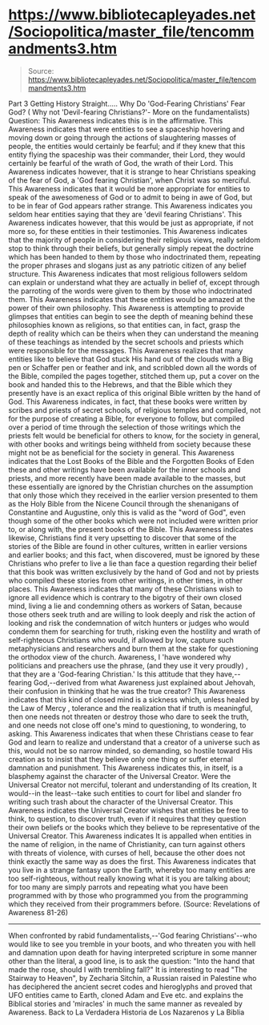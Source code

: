 # https://www.bibliotecapleyades.net/Sociopolitica/master_file/tencommandments3.htm

> Source: https://www.bibliotecapleyades.net/Sociopolitica/master_file/tencommandments3.htm

Part 3
Getting History Straight.....
Why
Do 'God-Fearing Christians' Fear God?
(
Why not 'Devil-fearing Christians?'- More on the fundamentalists)
Question:
This Awareness indicates
this is in the affirmative. This Awareness indicates that were entities to
see a spaceship hovering and moving down or going through the actions of slaughtering
masses of people, the entities would certainly be fearful; and if they knew
that this entity flying the spaceship was their commander, their Lord, they
would certainly be fearful of the wrath of God, the wrath of their Lord.
This Awareness indicates however,
that it is strange to hear Christians speaking of the fear of God, a 'God
fearing Christian', when Christ was so merciful. This Awareness indicates
that it would be more appropriate for entities to speak of the awesomeness
of God or to admit to being in awe of God, but to be in fear of God
appears rather strange. This Awareness indicates you seldom hear entities
saying that they are 'devil fearing Christians'. This Awareness indicates
however, that this would be just as appropriate, if not more so, for these
entities in their testimonies.
This Awareness indicates that the
majority of people in considering their religious views, really seldom stop
to think through their beliefs, but generally simply repeat the doctrine which
has been handed to them by those who indoctrinated them, repeating the proper
phrases and slogans just as any patriotic citizen of any belief structure.
This Awareness indicates that most religious followers seldom can explain
or understand what they are actually in belief of, except through the parroting
of the words were given to them by those who indoctrinated them.
This Awareness indicates that these
entities would be amazed at the power of their own philosophy. This Awareness
is attempting to provide glimpses that entities can begin to see the depth
of meaning behind these philosophies known as religions, so that entities
can, in fact, grasp the depth of reality which can be theirs when they can
understand the meaning of these teachings as intended by the secret schools
and priests which were responsible for the messages.
This Awareness realizes that many
entities like to believe that God stuck His hand out of the clouds with a
Big pen or Schaffer pen or feather and ink, and scribbled down all the words
of the Bible, compiled the pages together, stitched them up, put a cover on
the book and handed this to the Hebrews, and that the Bible which they presently
have is an exact replica of this original Bible written by the hand of God.
This Awareness indicates, in fact, that these books were written by scribes
and priests of secret schools, of religious temples and compiled, not for
the purpose of creating a Bible, for everyone to follow, but compiled over
a period of time through the selection of those writings which the priests
felt would be beneficial for others to know, for the society in general, with
other books and writings being withheld from society because these might not
be as beneficial for the society in general.
This Awareness indicates that the
Lost Books of the Bible and the
Forgotten Books of Eden these
and other writings have been available for the inner schools and priests,
and more recently have been made available to the masses, but these essentially
are ignored by the Christian churches on the assumption that only those which
they received in the earlier version presented to them as the Holy Bible from
the Nicene Council through the shenanigans of Constantine and
Augustine, only
this is valid as the "word of God", even though some of the other
books which were not included were written prior to, or along with, the present
books of the Bible.
This Awareness indicates likewise,
Christians find it very upsetting to discover that some of the stories of
the Bible are found in other cultures, written in earlier versions and earlier
books; and this fact, when discovered, must be ignored by these Christians
who prefer to live a lie than face a question regarding their belief that
this book was written exclusively by the hand of God and not by priests who
compiled these stories from other writings, in other times, in other places.
This Awareness indicates that many
of these Christians wish to ignore all evidence which is contrary to the bigotry
of their own closed mind, living a lie and condemning others as workers of
Satan, because those others seek truth and are willing to look deeply and
risk the action of looking and risk the condemnation of witch hunters or judges
who would condemn them for searching for truth, risking even the hostility
and wrath of self-righteous Christians who would, if allowed by low, capture
such metaphysicians and researchers and burn them at the stake for questioning
the orthodox view of the church.
Awareness, I 'have wondered why politicians and preachers use the phrase,
(and they use it very proudly) , that they are a 'God-fearing Christian.'
Is this attitude that they have,--fearing God,--derived from what Awareness
just explained about Jehovah, their confusion in thinking that he was the
true creator?
This Awareness indicates that this
kind of closed mind is a sickness which, unless healed by the
Law of Mercy , tolerance and the realization that if truth is meaningful,
then one needs not threaten or destroy those who dare to seek the truth, and
one needs not close off one's mind to questioning, to wondering, to asking.
This Awareness indicates that when these Christians cease to fear God and
learn to realize and understand that a creator of a universe such as this,
would not be so narrow minded, so demanding, so hostile toward His creation
as to insist that they believe only one thing or suffer eternal damnation
and punishment. This Awareness indicates this, in itself, is a blasphemy against
the character of the Universal Creator. Were the Universal Creator not merciful,
tolerant and understanding of Its creation, It would--in the least--take such
entities to court for libel and slander fro writing such trash about the character
of the Universal Creator.
This Awareness indicates the Universal
Creator wishes that entities be free to think, to question, to discover truth,
even if it requires that they question their own beliefs or the books which
they believe to be representative of the Universal Creator. This Awareness
indicates It is appalled when entities in the name of religion, in the name
of Christianity, can turn against others with threats of violence, with curses
of hell, because the other does not think exactly the same way as does the
first.
This Awareness indicates that you
live in a strange fantasy upon the Earth, whereby too many entities are too
self-righteous, without really knowing what it is you are talking about; for
too many are simply parrots and repeating what you have been programmed with
by those who programmed you from the programming which they received from
their programmers before.
(Source: Revelations of Awareness 81-26)
***
When confronted by rabid fundamentalists,--'God
fearing Christians'--who would like to see you tremble in your boots, and
who threaten you with hell and damnation upon death for having interpreted
scripture in some manner other than the literal, a good line, is to ask the
question: "Into the hand that made the rose, should I with trembling
fall?"
It is interesting to read "The Stairway to Heaven",
by Zecharia Sitchin, a Russian raised in Palestine who has deciphered the
ancient secret codes and hieroglyphs and proved that UFO entities came to
Earth, cloned Adam and Eve etc. and explains the Biblical stories and 'miracles'
in much the same manner as revealed by Awareness.
Back to La Verdadera Historia de Los Nazarenos y La Biblia
